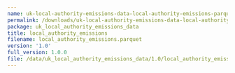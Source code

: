 ```yaml
---
name: uk-local-authority-emissions-data-local-authority-emissions-parquet
permalink: /downloads/uk-local-authority-emissions-data-local-authority-emissions-parquet/1_0
package: uk_local_authority_emissions_data
title: local_authority_emissions
filename: local_authority_emissions.parquet
version: '1.0'
full_version: 1.0.0
file: /data/uk_local_authority_emissions_data/1.0/local_authority_emissions.parquet
---
```

